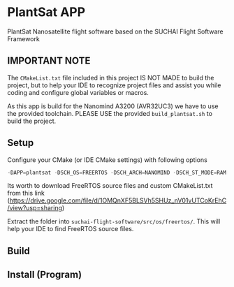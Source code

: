 # PlantSat APP

PlantSat Nanosatellite flight software based on the SUCHAI Flight Software Framework

## IMPORTANT NOTE

The `CMakeList.txt` file included in this project IS NOT MADE to build the project,
but to help your IDE to recognize project files and assist you while coding and
configure global variables or macros.

As this app is build for the Nanomind A3200 (AVR32UC3) we have to use the provided
toolchain. PLEASE USE the provided `build_plantsat.sh` to build the project.

## Setup

Configure your CMake (or IDE CMake settings) with following options

```c
-DAPP=plantsat -DSCH_OS=FREERTOS -DSCH_ARCH=NANOMIND -DSCH_ST_MODE=RAM -DSCH_COMM_NODE=1 -DSCH_DEVICE_ID=1 -DSCH_HOOK_COMM=1
```

Its worth to download FreeRTOS source files and custom CMakeList.txt from this
link (https://drive.google.com/file/d/1OMQnXF5BLSVh5SHUz_nV01vUTCoKrEhC/view?usp=sharing)

Extract the folder into `suchai-flight-software/src/os/freertos/`. This will 
help your IDE to find FreeRTOS source files.

## Build

## Install (Program)

